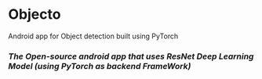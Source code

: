 # Objecto
Android app for Object detection built using PyTorch

<h3><I>The Open-source android app that uses ResNet Deep Learning Model (using PyTorch as backend FrameWork)</I></h3>
